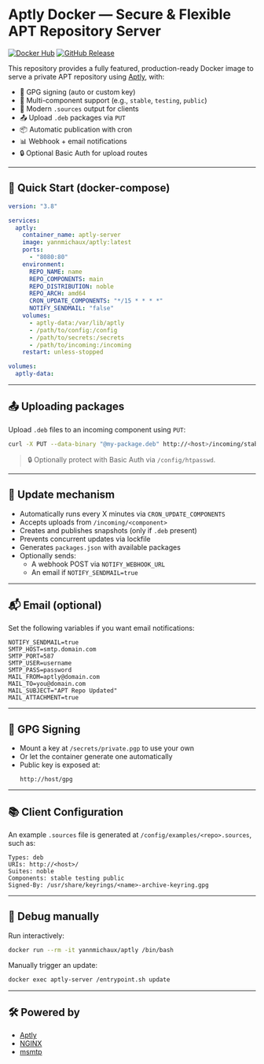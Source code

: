 # Aptly Docker — Secure & Flexible APT Repository Server

[![Docker Hub](https://img.shields.io/docker/pulls/yannmichaux/aptly?style=flat-square)](https://hub.docker.com/r/yannmichaux/aptly)
[![GitHub Release](https://img.shields.io/github/v/release/yannmichaux/aptly?style=flat-square)](https://github.com/yannmichaux/aptly/releases)

This repository provides a fully featured, production-ready Docker image to serve a private APT repository using [Aptly](https://www.aptly.info/), with:

- 🔐 GPG signing (auto or custom key)
- 📂 Multi-component support (e.g., `stable`, `testing`, `public`)
- 🧾 Modern `.sources` output for clients
- 📤 Upload `.deb` packages via `PUT`
- 📦 Automatic publication with cron
- 📊 Webhook + email notifications
- 🔒 Optional Basic Auth for upload routes

---

## 🚀 Quick Start (docker-compose)

```yaml
version: "3.8"

services:
  aptly:
    container_name: aptly-server
    image: yannmichaux/aptly:latest
    ports:
      - "8080:80"
    environment:
      REPO_NAME: name
      REPO_COMPONENTS: main
      REPO_DISTRIBUTION: noble
      REPO_ARCH: amd64
      CRON_UPDATE_COMPONENTS: "*/15 * * * *"
      NOTIFY_SENDMAIL: "false"
    volumes:
      - aptly-data:/var/lib/aptly
      - /path/to/config:/config
      - /path/to/secrets:/secrets
      - /path/to/incoming:/incoming
    restart: unless-stopped

volumes:
  aptly-data:
```

---

## 📤 Uploading packages

Upload `.deb` files to an incoming component using `PUT`:

```bash
curl -X PUT --data-binary "@my-package.deb" http://<host>/incoming/stable/my-package.deb
```

> 🔒 Optionally protect with Basic Auth via `/config/htpasswd`.

---

## 🔁 Update mechanism

- Automatically runs every X minutes via `CRON_UPDATE_COMPONENTS`
- Accepts uploads from `/incoming/<component>`
- Creates and publishes snapshots (only if `.deb` present)
- Prevents concurrent updates via lockfile
- Generates `packages.json` with available packages
- Optionally sends:
  - A webhook POST via `NOTIFY_WEBHOOK_URL`
  - An email if `NOTIFY_SENDMAIL=true`

---

## 📬 Email (optional)

Set the following variables if you want email notifications:

```env
NOTIFY_SENDMAIL=true
SMTP_HOST=smtp.domain.com
SMTP_PORT=587
SMTP_USER=username
SMTP_PASS=password
MAIL_FROM=aptly@domain.com
MAIL_TO=you@domain.com
MAIL_SUBJECT="APT Repo Updated"
MAIL_ATTACHMENT=true
```

---

## 🔏 GPG Signing

- Mount a key at `/secrets/private.pgp` to use your own
- Or let the container generate one automatically
- Public key is exposed at:
  ```
  http://host/gpg
  ```

---

## 📚 Client Configuration

An example `.sources` file is generated at `/config/examples/<repo>.sources`, such as:

```text
Types: deb
URIs: http://<host>/
Suites: noble
Components: stable testing public
Signed-By: /usr/share/keyrings/<name>-archive-keyring.gpg
```

---

## 🧪 Debug manually

Run interactively:

```bash
docker run --rm -it yannmichaux/aptly /bin/bash
```

Manually trigger an update:

```bash
docker exec aptly-server /entrypoint.sh update
```

---

## 🛠 Powered by

- [Aptly](https://www.aptly.info/)
- [NGINX](https://nginx.org/)
- [msmtp](https://marlam.de/msmtp/)
